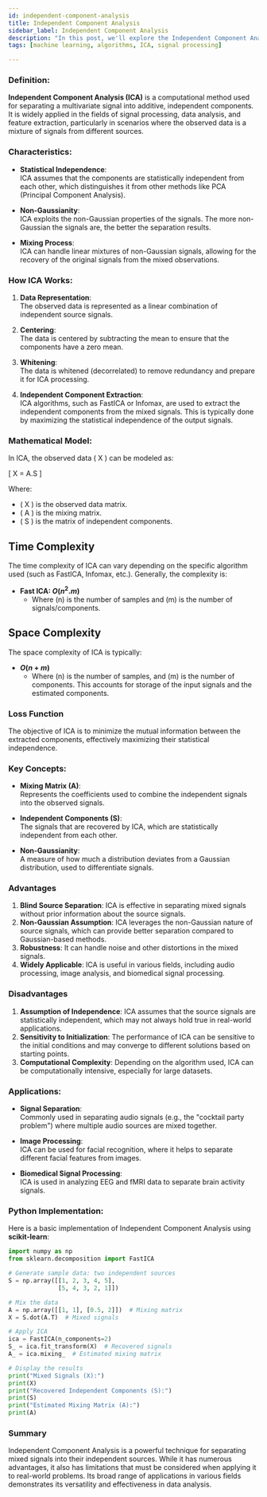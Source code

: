 ```yaml
---
id: independent-component-analysis  
title: Independent Component Analysis   
sidebar_label: Independent Component Analysis  
description: "In this post, we'll explore the Independent Component Analysis (ICA) Algorithm, a powerful technique in statistical data analysis."  
tags: [machine learning, algorithms, ICA, signal processing]

---
```


### Definition:
**Independent Component Analysis (ICA)** is a computational method used for separating a multivariate signal into additive, independent components. It is widely applied in the fields of signal processing, data analysis, and feature extraction, particularly in scenarios where the observed data is a mixture of signals from different sources.

### Characteristics:
- **Statistical Independence**:  
  ICA assumes that the components are statistically independent from each other, which distinguishes it from other methods like PCA (Principal Component Analysis).

- **Non-Gaussianity**:  
  ICA exploits the non-Gaussian properties of the signals. The more non-Gaussian the signals are, the better the separation results.

- **Mixing Process**:  
  ICA can handle linear mixtures of non-Gaussian signals, allowing for the recovery of the original signals from the mixed observations.

### How ICA Works:
1. **Data Representation**:  
   The observed data is represented as a linear combination of independent source signals.

2. **Centering**:  
   The data is centered by subtracting the mean to ensure that the components have a zero mean.

3. **Whitening**:  
   The data is whitened (decorrelated) to remove redundancy and prepare it for ICA processing.

4. **Independent Component Extraction**:  
   ICA algorithms, such as FastICA or Infomax, are used to extract the independent components from the mixed signals. This is typically done by maximizing the statistical independence of the output signals.

### Mathematical Model:
In ICA, the observed data \( X \) can be modeled as:

\[
X = A.S
\]

Where:
- \( X \) is the observed data matrix.
- \( A \) is the mixing matrix.
- \( S ) is the matrix of independent components.

## Time Complexity

The time complexity of ICA can vary depending on the specific algorithm used (such as FastICA, Infomax, etc.). Generally, the complexity is:

- **Fast ICA: $O(n^2 . m)$**
  - Where \(n\) is the number of samples and \(m) is the number of signals/components.

## Space Complexity

The space complexity of ICA is typically:

- **$O(n + m)$**
  - Where \(n\) is the number of samples, and \(m) is the number of components. This accounts for storage of the input signals and the estimated components.

### Loss Function
The objective of ICA is to minimize the mutual information between the extracted components, effectively maximizing their statistical independence.

### Key Concepts:
- **Mixing Matrix (A)**:  
  Represents the coefficients used to combine the independent signals into the observed signals.

- **Independent Components (S)**:  
  The signals that are recovered by ICA, which are statistically independent from each other.

- **Non-Gaussianity**:  
  A measure of how much a distribution deviates from a Gaussian distribution, used to differentiate signals.

### Advantages

1. **Blind Source Separation**: ICA is effective in separating mixed signals without prior information about the source signals.
2. **Non-Gaussian Assumption**: ICA leverages the non-Gaussian nature of source signals, which can provide better separation compared to Gaussian-based methods.
3. **Robustness**: It can handle noise and other distortions in the mixed signals.
4. **Widely Applicable**: ICA is useful in various fields, including audio processing, image analysis, and biomedical signal processing.

### Disadvantages

1. **Assumption of Independence**: ICA assumes that the source signals are statistically independent, which may not always hold true in real-world applications.
2. **Sensitivity to Initialization**: The performance of ICA can be sensitive to the initial conditions and may converge to different solutions based on starting points.
3. **Computational Complexity**: Depending on the algorithm used, ICA can be computationally intensive, especially for large datasets.

### Applications:
- **Signal Separation**:  
  Commonly used in separating audio signals (e.g., the "cocktail party problem") where multiple audio sources are mixed together.

- **Image Processing**:  
  ICA can be used for facial recognition, where it helps to separate different facial features from images.

- **Biomedical Signal Processing**:  
  ICA is used in analyzing EEG and fMRI data to separate brain activity signals.

### Python Implementation:
Here is a basic implementation of Independent Component Analysis using **scikit-learn**:

```python
import numpy as np
from sklearn.decomposition import FastICA

# Generate sample data: two independent sources
S = np.array([[1, 2, 3, 4, 5], 
              [5, 4, 3, 2, 1]])

# Mix the data
A = np.array([[1, 1], [0.5, 2]])  # Mixing matrix
X = S.dot(A.T)  # Mixed signals

# Apply ICA
ica = FastICA(n_components=2)
S_ = ica.fit_transform(X)  # Recovered signals
A_ = ica.mixing_  # Estimated mixing matrix

# Display the results
print("Mixed Signals (X):")
print(X)
print("Recovered Independent Components (S):")
print(S)
print("Estimated Mixing Matrix (A):")
print(A)
```

### Summary
Independent Component Analysis is a powerful technique for separating mixed signals into their independent sources. While it has numerous advantages, it also has limitations that must be considered when applying it to real-world problems. Its broad range of applications in various fields demonstrates its versatility and effectiveness in data analysis.